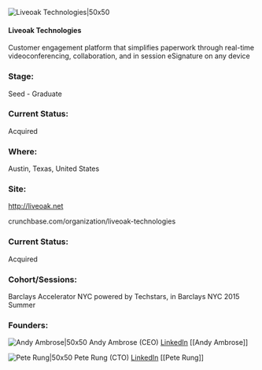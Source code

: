 

![Liveoak Technologies|50x50](https://apimg.techstars.com/connect/images/image_files/559bfe05bbe36f6a9600000a/original/LOTCrop3.png)

#### Liveoak Technologies
Customer engagement platform that simplifies paperwork through real-time videoconferencing, collaboration, and in session eSignature on any device

### Stage: 
Seed - Graduate 

### Current Status: 
Acquired

### Where:
Austin, Texas, United States

### Site:
http://liveoak.net



crunchbase.com/organization/liveoak-technologies

### Current Status: 
Acquired

### Cohort/Sessions: 
Barclays Accelerator NYC powered by Techstars, in Barclays NYC 2015 Summer

### Founders: 

![Andy Ambrose|50x50](http://s3.amazonaws.com/ts-accel-connect-uploads/images/image_files/62a7961d7c413300088b93d5/original/Headshot_%281.5MB%29_-_Andy_Ambrose.jpeg) Andy Ambrose (CEO) [LinkedIn](https://linkedin.com/in/andyambrose) [[Andy Ambrose]]

![Pete Rung|50x50](https://apimg.techstars.com/connect/images/image_files/55b63df8bbe36f3b2100000a/original/Pete_Rung.jpg) Pete Rung (CTO) [LinkedIn](https://linkedin.com/in/pete-rung-21b6892) [[Pete Rung]]


